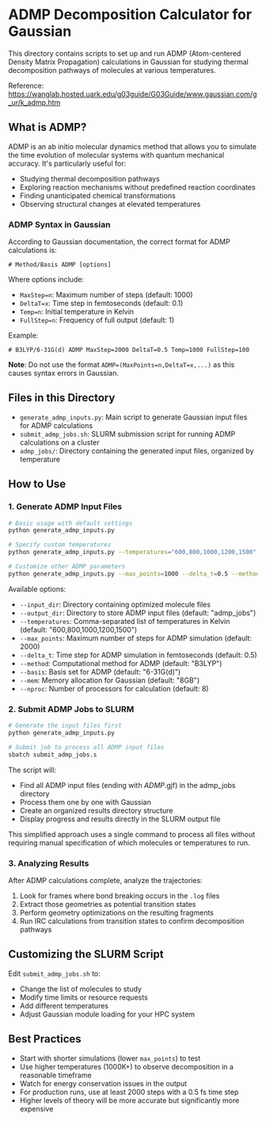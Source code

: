# ADMP Decomposition Calculator for Gaussian

This directory contains scripts to set up and run ADMP (Atom-centered Density Matrix Propagation) calculations in Gaussian for studying thermal decomposition pathways of molecules at various temperatures.

Reference: https://wanglab.hosted.uark.edu/g03guide/G03Guide/www.gaussian.com/g_ur/k_admp.htm

## What is ADMP?

ADMP is an ab initio molecular dynamics method that allows you to simulate the time evolution of molecular systems with quantum mechanical accuracy. It's particularly useful for:

- Studying thermal decomposition pathways
- Exploring reaction mechanisms without predefined reaction coordinates
- Finding unanticipated chemical transformations
- Observing structural changes at elevated temperatures

### ADMP Syntax in Gaussian

According to Gaussian documentation, the correct format for ADMP calculations is:

```
# Method/Basis ADMP [options]
```

Where options include:
- `MaxStep=n`: Maximum number of steps (default: 1000)
- `DeltaT=x`: Time step in femtoseconds (default: 0.1)
- `Temp=n`: Initial temperature in Kelvin
- `FullStep=n`: Frequency of full output (default: 1)

Example:
```
# B3LYP/6-31G(d) ADMP MaxStep=2000 DeltaT=0.5 Temp=1000 FullStep=100 
```

**Note**: Do not use the format `ADMP=(MaxPoints=n,DeltaT=x,...)` as this causes syntax errors in Gaussian.

## Files in this Directory

- `generate_admp_inputs.py`: Main script to generate Gaussian input files for ADMP calculations
- `submit_admp_jobs.sh`: SLURM submission script for running ADMP calculations on a cluster
- `admp_jobs/`: Directory containing the generated input files, organized by temperature

## How to Use

### 1. Generate ADMP Input Files

```bash
# Basic usage with default settings
python generate_admp_inputs.py

# Specify custom temperatures
python generate_admp_inputs.py --temperatures="600,800,1000,1200,1500"

# Customize other ADMP parameters
python generate_admp_inputs.py --max_points=1000 --delta_t=0.5 --method="M062X" --basis="def2svp"
```

Available options:
- `--input_dir`: Directory containing optimized molecule files
- `--output_dir`: Directory to store ADMP input files (default: "admp_jobs")
- `--temperatures`: Comma-separated list of temperatures in Kelvin (default: "600,800,1000,1200,1500")
- `--max_points`: Maximum number of steps for ADMP simulation (default: 2000)
- `--delta_t`: Time step for ADMP simulation in femtoseconds (default: 0.5)
- `--method`: Computational method for ADMP (default: "B3LYP")
- `--basis`: Basis set for ADMP (default: "6-31G(d)")
- `--mem`: Memory allocation for Gaussian (default: "8GB")
- `--nproc`: Number of processors for calculation (default: 8)

### 2. Submit ADMP Jobs to SLURM

```bash
# Generate the input files first
python generate_admp_inputs.py

# Submit job to process all ADMP input files
sbatch submit_admp_jobs.s
```

The script will:
- Find all ADMP input files (ending with *_ADMP_*.gjf) in the admp_jobs directory
- Process them one by one with Gaussian
- Create an organized results directory structure
- Display progress and results directly in the SLURM output file

This simplified approach uses a single command to process all files without requiring manual specification of which molecules or temperatures to run.

### 3. Analyzing Results

After ADMP calculations complete, analyze the trajectories:

1. Look for frames where bond breaking occurs in the `.log` files
2. Extract those geometries as potential transition states
3. Perform geometry optimizations on the resulting fragments
4. Run IRC calculations from transition states to confirm decomposition pathways

## Customizing the SLURM Script

Edit `submit_admp_jobs.sh` to:
- Change the list of molecules to study
- Modify time limits or resource requests
- Add different temperatures
- Adjust Gaussian module loading for your HPC system

## Best Practices

- Start with shorter simulations (lower `max_points`) to test
- Use higher temperatures (1000K+) to observe decomposition in a reasonable timeframe
- Watch for energy conservation issues in the output
- For production runs, use at least 2000 steps with a 0.5 fs time step
- Higher levels of theory will be more accurate but significantly more expensive 